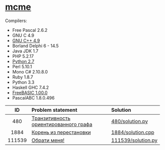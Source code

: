 # [mcme](http://informatics.mccme.ru/)

Compilers:

- Free Pascal 2.6.2
- GNU C 4.9
- [GNU C++ 4.9](c++.md)
- Borland Delphi 6 - 14.5
- Java JDK 1.7
- PHP 5.2.17
- [Python 2.7](python.md)
- Perl 5.10.1
- Mono C# 2.10.8.0
- Ruby 1.8.7
- Python 3.3
- Haskell GHC 7.4.2
- [FreeBASIC 1.00.0](basic.md)
- PascalABC 1.8.0.496


| ID   | Problem statement                                                                                             | Solution                                 |
|:----:|:--------------------------------------------------------------------------------------------------------------|:-----------------------------------------|
| 480  | [Транзитивность ориентированного графа](http://informatics.mccme.ru/mod/statements/view3.php?chapterid=480)   | [480/solution.py](480/solution.py)       |
| 1884 | [Корень из перестановки               ](http://informatics.mccme.ru/mod/statements/view3.php?chapterid=1884)  | [1884/solution.cpp](1884/solution.cpp)   |
|111539| [Обрати меня!                         ](http://informatics.mccme.ru/mod/statements/view3.php?chapterid=111539)| [111539/solution.py](111539/solution.py) |
